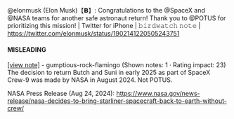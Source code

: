 @elonmusk (Elon Musk)【𝗕】: Congratulations to the @SpaceX and @NASA teams for another safe astronaut return! Thank you to @POTUS for prioritizing this mission! | Twitter for iPhone | 𝚋𝚒𝚛𝚍𝚠𝚊𝚝𝚌𝚑 𝚗𝚘𝚝𝚎 | https://twitter.com/elonmusk/status/1902141220505243751

#### MISLEADING

[[view note]](https://x.com/i/birdwatch/n/1902165551763615891) - gumptious-rock-flamingo (Shown notes: 1 · Rating impact: 23)\
The decision to return Butch and Suni in early 2025 as part of SpaceX Crew-9 was made by NASA in August 2024. Not POTUS.

NASA Press Release (Aug 24, 2024): https://www.nasa.gov/news-release/nasa-decides-to-bring-starliner-spacecraft-back-to-earth-without-crew/
